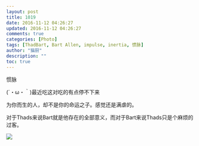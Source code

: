 ```yaml
---
layout: post
title: 1019
date: 2016-11-12 04:26:27
updated: 2016-11-12 04:26:27
comments: true
categories: [Photo]
tags: [ThadBart, Bart Allen, impulse, inertia, 惯脉]
author: "猫厨"
description: ""
toc: true
---
```


<p>惯脉</p> 
<p>(&acute;・ω・｀)最近吃这对吃的有点停不下来</p> 
<p>为你而生的人，却不是你的命运之子。感觉还是满虐的。</p> 
<p>对于Thads来说Bart就是他存在的全部意义，而对于Bart来说Thads只是个麻烦的过客。</p>

![](https://nos.netease.com/imglf/img/cVZNdzJtQk9JV2NYeEMxbWovVFNQZjUwamVSWTdJKzB2dXZTcU10dTJ1Q1NKVVAvNGtSa0lRPT0.jpg)